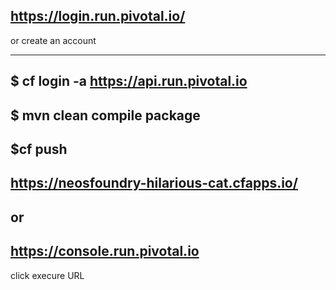 https://login.run.pivotal.io/
------
or create an account

------
$ cf login -a https://api.run.pivotal.io
------
$ mvn clean compile package
------
$cf push
-----
https://neosfoundry-hilarious-cat.cfapps.io/
------
or 
------
https://console.run.pivotal.io
------
click execure URL